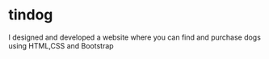 # tindog
I designed and developed a website where you can find and purchase dogs using HTML,CSS and Bootstrap
